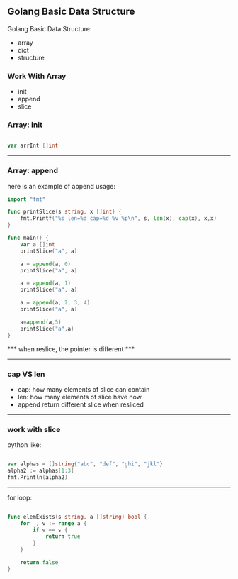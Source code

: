 ## Golang Basic Data Structure 

Golang Basic Data Structure:

- array
- dict
- structure

### Work With Array

- init
- append
- slice

### Array: init

```go

var arrInt []int

```

---

### Array: append

here is an example of append usage:

```go
import "fmt"

func printSlice(s string, x []int) {
	fmt.Printf("%s len=%d cap=%d %v %p\n", s, len(x), cap(x), x,x)
}

func main() {
	var a []int
	printSlice("a", a)

	a = append(a, 0)
	printSlice("a", a)

	a = append(a, 1)
	printSlice("a", a)

	a = append(a, 2, 3, 4)
	printSlice("a", a)

	a=append(a,5)
	printSlice("a",a)
}
```

*** when reslice, the pointer is different ***

---

### cap VS len

- cap: how many elements of slice can contain
- len: how many elements of slice have now
- append return different slice when resliced

---

### work with slice

python like:

```go

var alphas = []string{"abc", "def", "ghi", "jkl"}
alpha2 := alphas[1:3]
fmt.Println(alpha2)	

```

---

for loop: 

```go

func elemExists(s string, a []string) bool {
	for _, v := range a {
		if v == s {
			return true
		}
	}

	return false
}

```